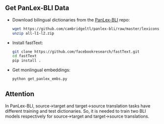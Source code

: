 ## Get PanLex-BLI Data

- Download bilingual dictionaries from the [PanLex-BLI](https://github.com/cambridgeltl/panlex-bli) repo:
    ```bash 
    wget https://github.com/cambridgeltl/panlex-bli/raw/master/lexicons/all-l1-l2.zip
    unzip all-l1-l2.zip
    ```
- Install fastText: 
    ```bash
    git clone https://github.com/facebookresearch/fastText.git
    cd fastText
    pip install .
    ```
- Get monlingual embeddings: 
    ```bash
    python get_panlex_embs.py
    ```
## Attention

In PanLex-BLI, source->target and target->source translation tasks have different training and test dictionaries. So, it is needed to train two BLI models respectively for source->target and target->source translations.
